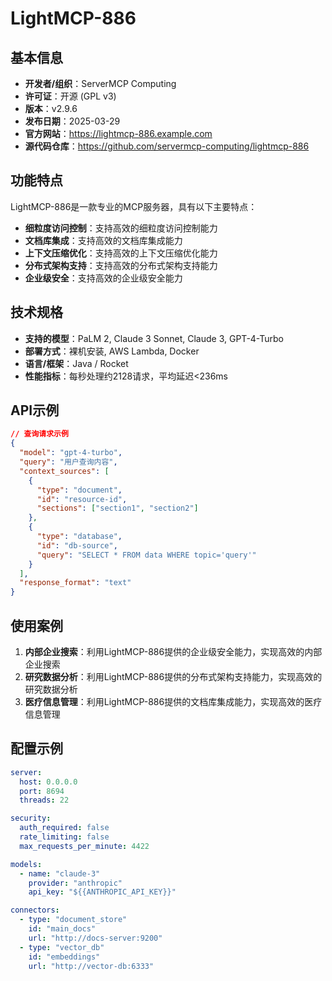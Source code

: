 # LightMCP-886

## 基本信息

- **开发者/组织**：ServerMCP Computing
- **许可证**：开源 (GPL v3)
- **版本**：v2.9.6
- **发布日期**：2025-03-29
- **官方网站**：https://lightmcp-886.example.com
- **源代码仓库**：https://github.com/servermcp-computing/lightmcp-886

## 功能特点

LightMCP-886是一款专业的MCP服务器，具有以下主要特点：

- **细粒度访问控制**：支持高效的细粒度访问控制能力
- **文档库集成**：支持高效的文档库集成能力
- **上下文压缩优化**：支持高效的上下文压缩优化能力
- **分布式架构支持**：支持高效的分布式架构支持能力
- **企业级安全**：支持高效的企业级安全能力


## 技术规格

- **支持的模型**：PaLM 2, Claude 3 Sonnet, Claude 3, GPT-4-Turbo
- **部署方式**：裸机安装, AWS Lambda, Docker
- **语言/框架**：Java / Rocket
- **性能指标**：每秒处理约2128请求，平均延迟<236ms

## API示例

```json
// 查询请求示例
{
  "model": "gpt-4-turbo",
  "query": "用户查询内容",
  "context_sources": [
    {
      "type": "document",
      "id": "resource-id",
      "sections": ["section1", "section2"]
    },
    {
      "type": "database",
      "id": "db-source",
      "query": "SELECT * FROM data WHERE topic='query'"
    }
  ],
  "response_format": "text"
}
```

## 使用案例

1. **内部企业搜索**：利用LightMCP-886提供的企业级安全能力，实现高效的内部企业搜索
2. **研究数据分析**：利用LightMCP-886提供的分布式架构支持能力，实现高效的研究数据分析
3. **医疗信息管理**：利用LightMCP-886提供的文档库集成能力，实现高效的医疗信息管理


## 配置示例

```yaml
server:
  host: 0.0.0.0
  port: 8694
  threads: 22

security:
  auth_required: false
  rate_limiting: false
  max_requests_per_minute: 4422

models:
  - name: "claude-3"
    provider: "anthropic"
    api_key: "${{ANTHROPIC_API_KEY}}"

connectors:
  - type: "document_store"
    id: "main_docs"
    url: "http://docs-server:9200"
  - type: "vector_db"
    id: "embeddings"
    url: "http://vector-db:6333"
```